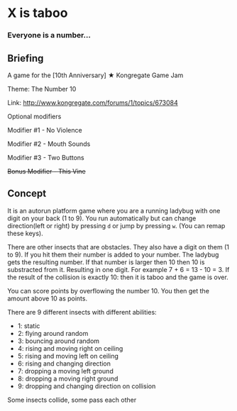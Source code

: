 # X is taboo

### Everyone is a number...

## Briefing

A game for the [10th Anniversary] ★  Kongregate Game Jam

Theme: The Number 10

Link: http://www.kongregate.com/forums/1/topics/673084

Optional modifiers

Modifier #1 - No Violence

Modifier #2 - Mouth Sounds

Modifier #3 - Two Buttons

~~Bonus Modifier - This Vine~~

## Concept

It is an autorun platform game where you are a running ladybug with one digit on your back (1 to 9). You run automatically but can change direction(left or right) by pressing `d` or jump by pressing `w`. (You can remap these keys).

There are other insects that are obstacles. They also have a digit on them (1 to 9). If you hit them their number is added to your number. The ladybug gets the resulting number. If that number is larger then 10 then 10 is substracted from it. Resulting in one digit. For example 7 + 6 = 13 - 10 = 3. If the result of the collision is exactly 10: then it is taboo and the game is over.

You can score points by overflowing the number 10. You then get the amount above 10 as points.

There are 9 different insects with different abilities:

- 1: static
- 2: flying around random
- 3: bouncing around random
- 4: rising and moving right on ceiling
- 5: rising and moving left on ceiling
- 6: rising and changing direction
- 7: dropping a moving left ground
- 8: dropping a moving right ground
- 9: dropping and changing direction on collision

Some insects collide, some pass each other

